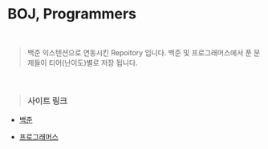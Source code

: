 # BOJ, Programmers

</br>

> 백준 익스텐션으로 연동시킨 Repoitory 입니다. 
> 백준 및 프로그래머스에서 푼 문제들이 티어(난이도)별로 저장 됩니다.
> 
</br>

> ### 사이트 링크
- [백준](https://www.acmicpc.net/user/paulsea27115)

- [프로그래머스](https://programmers.co.kr/users/profile)


